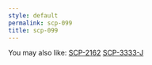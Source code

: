 ```yaml
---
style: default
permalink: scp-099
title: scp-099
---
```

You may also like:
[SCP-2162](http://scp-wiki.net/scp-2162)
[SCP-3333-J](http://scp-wiki.net/scp-3333-j)
